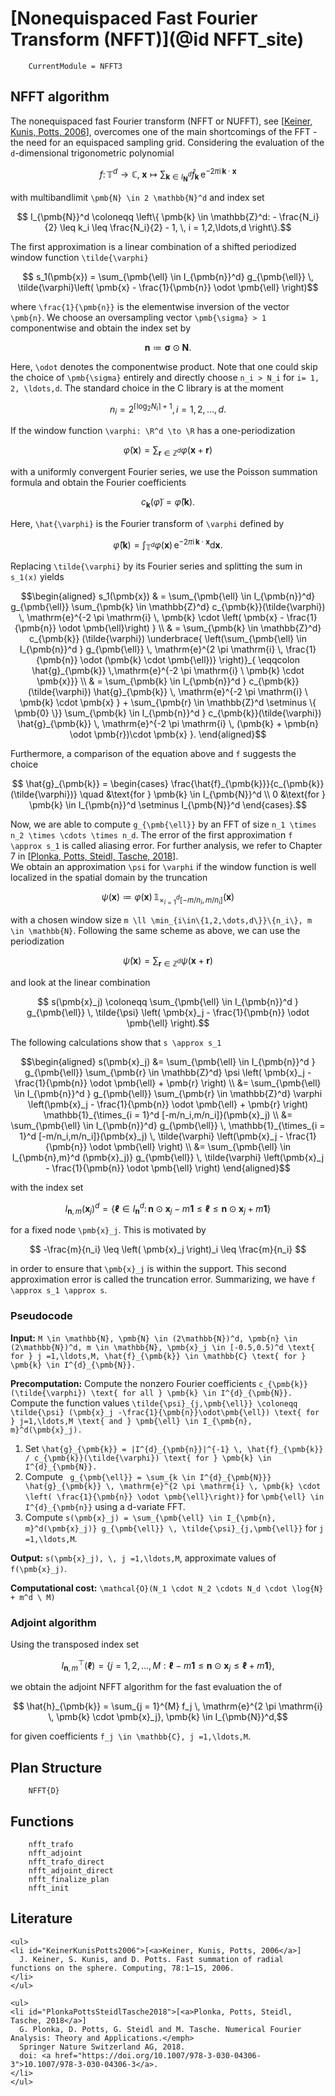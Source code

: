 # [Nonequispaced Fast Fourier Transform (NFFT)](@id NFFT_site)

```@meta
    CurrentModule = NFFT3
```

## NFFT algorithm

The nonequispaced fast Fourier transform (NFFT or NUFFT), see [[Keiner, Kunis, Potts, 2006](#KeinerKunisPotts2006)], overcomes one of the main shortcomings of the FFT - the need for an equispaced sampling grid. Considering the evaluation of the ``d``-dimensional trigonometric polynomial

```math
  f \colon \mathbb{T}^d \to \mathbb{C}, \; \pmb{x} \mapsto \sum_{\pmb{k} \in I_{\pmb{N}}^d} \hat{f}_{\pmb{k}} \, \mathrm{e}^{-2 \pi \mathrm{i} \, \pmb{k} \cdot \pmb{x}}
```
 
with multibandlimit ``\pmb{N} \in 2 \mathbb{N}^d`` and index set

```math
  I_{\pmb{N}}^d \coloneqq \left\{ \pmb{k} \in \mathbb{Z}^d: - \frac{N_i}{2} \leq k_i \leq \frac{N_i}{2} - 1, \, i = 1,2,\ldots,d \right\}.
```

The first approximation is a linear combination of a shifted periodized window function ``\tilde{\varphi}``

```math
  s_1(\pmb{x}) = \sum_{\pmb{\ell} \in I_{\pmb{n}}^d} g_{\pmb{\ell}} \, \tilde{\varphi}\left( \pmb{x} - \frac{1}{\pmb{n}} \odot \pmb{\ell} \right)
```

where ``\frac{1}{\pmb{n}}`` is the elementwise inversion of the vector ``\pmb{n}``. We choose an oversampling vector ``\pmb{\sigma} > 1`` componentwise and obtain the index set by

```math
  \pmb{n} \coloneqq \pmb{\sigma} \odot \pmb{N}.
```

Here, ``\odot`` denotes the componentwise product. Note that one could skip the choice of ``\pmb{\sigma}`` entirely and directly choose ``n_i > N_i`` for ``i= 1, 2, \ldots,d``. The standard choice in the C library is at the moment 

```math
  n_i = 2^{\lceil \log_2 N_i \rceil + 1}, i= 1, 2, \ldots, d. 
```

If the window function ``\varphi: \R^d \to \R`` has a one-periodization 

```math
  \tilde{\varphi}(\pmb{x}) = \sum_{\pmb{r} \in \mathbb{Z}^d} \varphi(\pmb{x}+\pmb{r}) 
```

with a uniformly convergent Fourier series, we use the Poisson summation formula and obtain the Fourier coefficients 

```math
  c_{\pmb{k}}(\tilde{\varphi}) = \hat{\varphi}(\pmb{k}).
```

Here, ``\hat{\varphi}`` is the Fourier transform of ``\varphi`` defined by

```math
  \hat{\varphi}(\pmb{k}) = \int_{\mathbb{T}^d} \varphi(\pmb{x}) \, \mathrm{e}^{-2 \pi \mathrm{i} \, \pmb{k} \cdot \pmb{x}} \mathrm{d} \pmb{x}.
```
Replacing ``\tilde{\varphi}`` by its Fourier series and splitting the sum in ``s_1(x)`` yields


```math
\begin{aligned}
  s_1(\pmb{x}) & = \sum_{\pmb{\ell} \in I_{\pmb{n}}^d} g_{\pmb{\ell}} \sum_{\pmb{k} \in \mathbb{Z}^d} c_{\pmb{k}}(\tilde{\varphi}) \, \mathrm{e}^{-2 \pi \mathrm{i} \, \pmb{k} \cdot \left( \pmb{x} - \frac{1}{\pmb{n}} \odot \pmb{\ell}\right) } \\ 
	& = \sum_{\pmb{k} \in \mathbb{Z}^d} c_{\pmb{k}} (\tilde{\varphi}) \underbrace{ \left(\sum_{\pmb{\ell} \in I_{\pmb{n}}^d } g_{\pmb{\ell}} \, \mathrm{e}^{2 \pi \mathrm{i} \, \frac{1}{\pmb{n}} \odot (\pmb{k} \cdot \pmb{\ell})} \right)}_{ \eqqcolon \hat{g}_{\pmb{k}} \,\mathrm{e}^{-2 \pi \mathrm{i} \ \pmb{k} \cdot \pmb{x}}} \\
	& = \sum_{\pmb{k} \in I_{\pmb{n}}^d } c_{\pmb{k}}(\tilde{\varphi}) \hat{g}_{\pmb{k}} \, \mathrm{e}^{-2 \pi \mathrm{i} \ \pmb{k} \cdot \pmb{x} } + \sum_{\pmb{r} \in \mathbb{Z}^d \setminus \{ \pmb{0} \}} \sum_{\pmb{k} \in I_{\pmb{n}}^d } c_{\pmb{k}}(\tilde{\varphi}) \hat{g}_{\pmb{k}} \, \mathrm{e}^{-2 \pi \mathrm{i} \, (\pmb{k} + \pmb{n} \odot \pmb{r})\cdot \pmb{x} }.
\end{aligned}
```

Furthermore, a comparison of the equation above and ``f`` suggests the choice

```math
  \hat{g}_{\pmb{k}} = \begin{cases} \frac{\hat{f}_{\pmb{k}}}{c_{\pmb{k}}(\tilde{\varphi})} \quad &\text{for } \pmb{k} \in I_{\pmb{N}}^d  \\ 0 &\text{for } \pmb{k} \in I_{\pmb{n}}^d  \setminus I_{\pmb{N}}^d  \end{cases}.
```

Now, we are able to compute ``g_{\pmb{\ell}}`` by an FFT of size ``n_1 \times n_2 \times \cdots \times n_d``. The error of the first approximation ``f \approx s_1`` is called aliasing error. For further analysis, we refer to Chapter 7 in [[Plonka, Potts, Steidl, Tasche, 2018](#PlonkaPottsSteidlTasche2018)].
\
We obtain an approximation ``\psi`` for ``\varphi`` if the window function is well localized in the spatial domain by the truncation

```math
  \psi(\pmb{x}) \coloneqq \varphi(\pmb{x}) \, \mathbb{1}_{\times_{i = 1}^d [-m/n_i,m/n_i]}(\pmb{x})
```

with a chosen window size ``m \ll \min_{i\in\{1,2,\dots,d\}}\{n_i\}, m \in \mathbb{N}``. Following the same scheme as above, we can use the periodization 

```math
  \tilde{\psi}(\pmb{x}) = \sum_{\pmb{r} \in \mathbb{Z}^d} \psi(\pmb{x}+\pmb{r}) 
``` 

and look at the linear combination 

```math
  s(\pmb{x}_j) \coloneqq \sum_{\pmb{\ell} \in I_{\pmb{n}}^d } g_{\pmb{\ell}} \, \tilde{\psi} \left( \pmb{x}_j - \frac{1}{\pmb{n}} \odot \pmb{\ell} \right).
```

The following calculations show that ``s \approx s_1``

```math
\begin{aligned}
  s(\pmb{x}_j) &= \sum_{\pmb{\ell} \in I_{\pmb{n}}^d } g_{\pmb{\ell}} \sum_{\pmb{r} \in \mathbb{Z}^d} \psi \left( \pmb{x}_j - \frac{1}{\pmb{n}} \odot \pmb{\ell} + \pmb{r} \right) \\
  &= \sum_{\pmb{\ell} \in I_{\pmb{n}}^d } g_{\pmb{\ell}} \sum_{\pmb{r} \in \mathbb{Z}^d} \varphi \left(\pmb{x}_j - \frac{1}{\pmb{n}} \odot \pmb{\ell} + \pmb{r} \right) \mathbb{1}_{\times_{i = 1}^d [-m/n_i,m/n_i]}(\pmb{x}_j) \\
  &= \sum_{\pmb{\ell} \in I_{\pmb{n}}^d} g_{\pmb{\ell}} \, \mathbb{1}_{\times_{i = 1}^d [-m/n_i,m/n_i]}(\pmb{x}_j) \, \tilde{\varphi} \left(\pmb{x}_j - \frac{1}{\pmb{n}} \odot \pmb{\ell} \right) \\
  &= \sum_{\pmb{\ell} \in I_{\pmb{n},m}^d (\pmb{x}_j)} g_{\pmb{\ell}} \, \tilde{\varphi} \left(\pmb{x}_j - \frac{1}{\pmb{n}} \odot \pmb{\ell} \right)
\end{aligned}
```

with the index set 

```math
  I_{\pmb{n},m}(\pmb{x}_j)^d = \left\{ \pmb{\ell} \in I_{\pmb{n}}^d \colon \pmb{n} \odot \pmb{x}_j - m \pmb{1} \leq \pmb{\ell} \leq \pmb{n} \odot \pmb{x}_j +m \pmb{1} \right\}
```

for a fixed node ``\pmb{x}_j``. This is motivated by 

```math
  -\frac{m}{n_i} \leq \left( \pmb{x}_j \right)_i \leq \frac{m}{n_i} 
```

in order to ensure that ``\pmb{x}_j`` is within the support. This second approximation error is called the truncation error. Summarizing, we have ``f \approx s_1 \approx s``.

### Pseudocode

**Input:** ``M \in \mathbb{N}, \pmb{N} \in (2\mathbb{N})^d, \pmb{n} \in (2\mathbb{N})^d, m \in \mathbb{N}, \pmb{x}_j \in [-0.5,0.5)^d \text{ for } j =1,\ldots,M, \hat{f}_{\pmb{k}} \in \mathbb{C} \text{ for } \pmb{k} \in I^{d}_{\pmb{N}}.``

**Precomputation:** Compute the nonzero Fourier coefficients ``c_{\pmb{k}}(\tilde{\varphi}) \text{ for all } \pmb{k} \in I^{d}_{\pmb{N}}.``
 Compute the function values ``\tilde{\psi}_{j,\pmb{\ell}} \coloneqq \tilde{\psi} (\pmb{x}_j -\frac{1}{\pmb{n}}\odot\pmb{\ell}) \text{ for } j=1,\ldots,M \text{ and } \pmb{\ell} \in I_{\pmb{n}, m}^d(\pmb{x}_j).``

1. Set ``\hat{g}_{\pmb{k}} = |I^{d}_{\pmb{n}}|^{-1} \, \hat{f}_{\pmb{k}} / c_{\pmb{k}}(\tilde{\varphi}) \text{ for } \pmb{k} \in I^{d}_{\pmb{N}}.`` 
2. Compute `` g_{\pmb{\ell}} = \sum_{k \in I^{d}_{\pmb{N}}} \hat{g}_{\pmb{k}} \, \mathrm{e}^{2 \pi \mathrm{i} \, \pmb{k} \cdot \left( \frac{1}{\pmb{n}} \odot \pmb{\ell}\right)}`` for ``\pmb{\ell} \in I^{d}_{\pmb{n}}`` using a d-variate FFT. 
3. Compute ``s(\pmb{x}_j) = \sum_{\pmb{\ell} \in I_{\pmb{n}, m}^d(\pmb{x}_j)} g_{\pmb{\ell}} \, \tilde{\psi}_{j,\pmb{\ell}}`` for ``j =1,\ldots,M``.

**Output:** ``s(\pmb{x}_j), \, j =1,\ldots,M``, approximate values of ``f(\pmb{x}_j)``.

**Computational cost:** ``\mathcal{O}(N_1 \cdot N_2 \cdots N_d \cdot \log{N} + m^d \ M)`` 

### Adjoint algorithm

Using the transposed index set 

```math
  I_{\pmb{n},m}^\top(\pmb{\ell}) = \{ j= 1,2, \ldots, M : \pmb{\ell} - m\pmb{1} \leq \pmb{n} \odot \pmb{x}_j \leq \pmb{\ell} + m \pmb{1} \},
```

we obtain the adjoint NFFT algorithm for the fast evaluation the of

```math
	\hat{h}_{\pmb{k}} = \sum_{j = 1}^{M} f_j \, \mathrm{e}^{2 \pi  \mathrm{i} \, \pmb{k} \cdot \pmb{x}_j}, \pmb{k} \in I_{\pmb{N}}^d,
```

for given coefficients ``f_j \in \mathbb{C}, j =1,\ldots,M``.

## Plan Structure

```@docs
    NFFT{D}
```

## Functions

```@docs
    nfft_trafo
    nfft_adjoint
    nfft_trafo_direct
    nfft_adjoint_direct
  	nfft_finalize_plan
    nfft_init
```

## Literature

```@raw html
<ul>
<li id="KeinerKunisPotts2006">[<a>Keiner, Kunis, Potts, 2006</a>]
  J. Keiner, S. Kunis, and D. Potts. Fast summation of radial functions on the sphere. Computing, 78:1–15, 2006.
</li>
</ul>
```

```@raw html
<ul>
<li id="PlonkaPottsSteidlTasche2018">[<a>Plonka, Potts, Steidl, Tasche, 2018</a>]
  G. Plonka, D. Potts, G. Steidl and M. Tasche. Numerical Fourier Analysis: Theory and Applications.</emph>
  Springer Nature Switzerland AG, 2018.
  doi: <a href="https://doi.org/10.1007/978-3-030-04306-3">10.1007/978-3-030-04306-3</a>.
</li>
</ul>
```